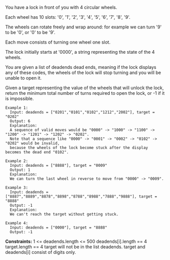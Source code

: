 You have a lock in front of you with 4 circular wheels. 

Each wheel has 10 slots: '0', '1', '2', '3', '4', '5', '6', '7', '8', '9'. 

The wheels can rotate freely and wrap around: for example we can turn '9' to be '0', or '0' to be '9'. 

Each move consists of turning one wheel one slot.

The lock initially starts at '0000', a string representing the state of the 4 wheels.

You are given a list of deadends dead ends, meaning if the lock displays any of these codes, the wheels of the lock will stop turning and you will be unable to open it.

Given a target representing the value of the wheels that will unlock the lock, return the minimum total number of turns required to open the lock, or -1 if it is impossible.
 
```
Example 1:
  Input: deadends = ["0201","0101","0102","1212","2002"], target = "0202"
  Output: 6
  Explanation:
  A sequence of valid moves would be "0000" -> "1000" -> "1100" -> "1200" -> "1201" -> "1202" -> "0202".
  Note that a sequence like "0000" -> "0001" -> "0002" -> "0102" -> "0202" would be invalid,
  because the wheels of the lock become stuck after the display becomes the dead end "0102".

Example 2:
  Input: deadends = ["8888"], target = "0009"
  Output: 1
  Explanation:
  We can turn the last wheel in reverse to move from "0000" -> "0009".

Example 3:
  Input: deadends = ["8887","8889","8878","8898","8788","8988","7888","9888"], target = "8888"
  Output: -1
  Explanation:
  We can't reach the target without getting stuck.

Example 4:
  Input: deadends = ["0000"], target = "8888"
  Output: -1
``` 

**Constraints:**
  1 <= deadends.length <= 500
  deadends[i].length == 4
  target.length == 4
  target will not be in the list deadends.
  target and deadends[i] consist of digits only.